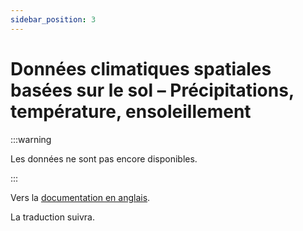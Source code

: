 ```yaml
---
sidebar_position: 3
---
```


# Données climatiques spatiales basées sur le sol –  Précipitations, température, ensoleillement

:::warning 

Les données ne sont pas encore disponibles.

:::

Vers la [documentation en anglais](https://opendatadocs.meteoswiss.ch/c-climate-data/c3-ground-based-climate-data).

La traduction suivra.
